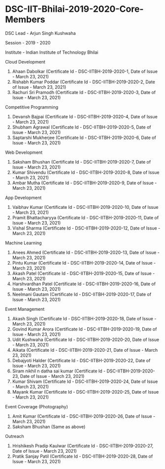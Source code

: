 # DSC-IIT-Bhilai-2019-2020-Core-Members

DSC Lead - Arjun Singh Kushwaha

Session - 2019 - 2020

Institute - Indian Institute of Technology Bhilai

Cloud Development
1. Ahaan Dabolkar (Certificate Id -  DSC-IITBH-2019-2020-1, Date of Issue - March 23, 2021)
2. Rishabh Kumar Poddar (Certificate Id -  DSC-IITBH-2019-2020-2, Date of Issue - March 23, 2021)
3. Rachuri Sri Pramodh (Certificate Id -  DSC-IITBH-2019-2020-3, Date of Issue - March 23, 2021)

Competitive Programming
1. Devansh Bajpai (Certificate Id -  DSC-IITBH-2019-2020-4, Date of Issue - March 23, 2021)
2. Shubham Agrawal (Certificate Id -  DSC-IITBH-2019-2020-5, Date of Issue - March 23, 2021)
3. Saptarshi Mukherjee (Certificate Id -  DSC-IITBH-2019-2020-6, Date of Issue - March 23, 2021)

Web Development
1. Saksham Bhushan (Certificate Id -  DSC-IITBH-2019-2020-7, Date of Issue - March 23, 2021)
2. Kumar Shivendu (Certificate Id -  DSC-IITBH-2019-2020-8, Date of Issue - March 23, 2021)
3. Ambar Mutha (Certificate Id -  DSC-IITBH-2019-2020-9, Date of Issue - March 23, 2021)

App Development
1. Vaibhav Kumar (Certificate Id -  DSC-IITBH-2019-2020-10, Date of Issue - March 23, 2021)
2. Pramit Bhattacharyya (Certificate Id -  DSC-IITBH-2019-2020-11, Date of Issue - March 23, 2021)
3. Vishal Sharma (Certificate Id -  DSC-IITBH-2019-2020-12, Date of Issue - March 23, 2021)

Machine Learning
1. Anees Ahmed (Certificate Id -  DSC-IITBH-2019-2020-13, Date of Issue - March 23, 2021)
2. Pintu Kumar (Certificate Id -  DSC-IITBH-2019-2020-14, Date of Issue - March 23, 2021)
3. Akash Patel (Certificate Id -  DSC-IITBH-2019-2020-15, Date of Issue - March 23, 2021)
4. Harshvardhan Patel (Certificate Id -  DSC-IITBH-2019-2020-16, Date of Issue - March 23, 2021)
5. Neelmani Gautam (Certificate Id -  DSC-IITBH-2019-2020-17, Date of Issue - March 23, 2021)

Event Management
1. Akash Singh (Certificate Id -  DSC-IITBH-2019-2020-18, Date of Issue - March 23, 2021)
2. Govind Kumar Arora (Certificate Id -  DSC-IITBH-2019-2020-19, Date of Issue - March 23, 2021)
3. Udit Kushwaha (Certificate Id -  DSC-IITBH-2019-2020-20, Date of Issue - March 23, 2021)
4. Aikata (Certificate Id -  DSC-IITBH-2019-2020-21, Date of Issue - March 23, 2021)
5. Debajyoti Halder (Certificate Id -  DSC-IITBH-2019-2020-22, Date of Issue - March 23, 2021)
6. Siram nikhil n datha sai kumar (Certificate Id -  DSC-IITBH-2019-2020-23, Date of Issue - March 23, 2021)
7. Kumar Shivam (Certificate Id -  DSC-IITBH-2019-2020-24, Date of Issue - March 23, 2021)
8. Mayank Kumar (Certificate Id -  DSC-IITBH-2019-2020-25, Date of Issue - March 23, 2021)

Event Coverage (Photography)
1. Amit Kumar (Certificate Id -  DSC-IITBH-2019-2020-26, Date of Issue - March 23, 2021)
2. Saksham Bhushan (Same as above)

Outreach
1. Hrishikesh Pradip Kaulwar (Certificate Id -  DSC-IITBH-2019-2020-27, Date of Issue - March 23, 2021)
2. Pratik Sanjay Patil (Certificate Id -  DSC-IITBH-2019-2020-28, Date of Issue - March 23, 2021)
